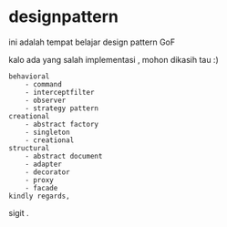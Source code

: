# designpattern

ini adalah tempat belajar design pattern GoF

kalo ada yang salah implementasi , mohon dikasih tau :)
```
behavioral
    - command
    - interceptfilter
    - observer
    - strategy pattern
creational
    - abstract factory
    - singleton
    - creational
structural
    - abstract document
    - adapter
    - decorator
    - proxy
    - facade
kindly regards,
```
sigit .

